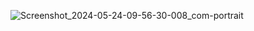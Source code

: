 ![Screenshot_2024-05-24-09-56-30-008_com-portrait](https://github.com/abhishek3345/SwingMusic/assets/98174905/96e726c6-5a0b-4fae-9c20-28300a4ccd13)
